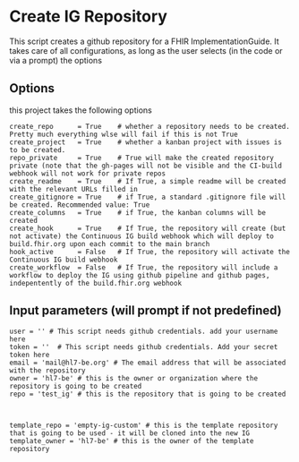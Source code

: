 # Create IG Repository

This script creates a github repository for a FHIR ImplementationGuide. It takes care of all configurations, as long as the user selects (in the code or via a prompt) the options


## Options
this project takes the following options

```
create_repo      = True    # whether a repository needs to be created. Pretty much everything wlse will fail if this is not True 
create_project   = True    # whether a kanban project with issues is to be created.
repo_private     = True    # True will make the created repository private (note that the gh-pages will not be visible and the CI-build webhook will not work for private repos
create_readme    = True    # If True, a simple readme will be created with the relevant URLs filled in
create_gitignore = True    # if True, a standard .gitignore file will be created. Recommended value: True
create_columns   = True    # if True, the kanban columns will be created
create_hook      = True    # If True, the repository will create (but not activate) the Continuous IG build webhook which will deploy to build.fhir.org upon each commit to the main branch
hook_active      = False   # If True, the repository will activate the Continuous IG build webhook
create_workflow  = False   # If True, the repository will include a workflow to deploy the IG using github pipeline and github pages, indepentently of the build.fhir.org webhook
```

## Input parameters (will prompt if not predefined)
```
user = '' # This script needs github credentials. add your username here
token = ''  # This script needs github credentials. Add your secret token here
email = 'mail@hl7-be.org' # The email address that will be associated with the repository
owner = 'hl7-be' # this is the owner or organization where the repository is going to be created
repo = 'test_ig' # this is the repository that is going to be created



template_repo = 'empty-ig-custom' # this is the template repository that is going to be used - it will be cloned into the new IG
template_owner = 'hl7-be' # this is the owner of the template repository
```
